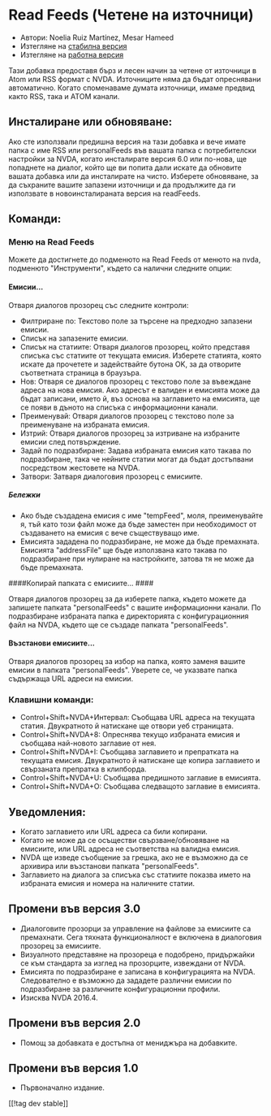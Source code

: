 # Read Feeds (Четене на източници) #

* Автори: Noelia Ruiz Martínez, Mesar Hameed
* Изтегляне на [стабилна версия][1]
* Изтегляне на [работна версия][2]

Тази добавка предоставя бърз и лесен начин за четене от източници в Atom или
RSS формат с NVDA.  Източниците няма да бъдат опреснявани автоматично.
Когато споменаваме думата източници, имаме предвид както RSS, така и ATOM
канали.

## Инсталиране или обновяване: ##

Ако сте използвали предишна версия на тази добавка и вече имате папка с име
RSS или personalFeeds във вашата папка с потребителски настройки за NVDA,
когато инсталирате версия 6.0 или по-нова, ще попаднете на диалог, който ще
ви попита дали искате да обновите вашата добавка или да инсталирате на
чисто.  Изберете обновяване, за да съхраните вашите запазени източници и да
продължите да ги използвате в новоинсталираната версия на readFeeds.

## Команди: ##

### Меню на Read Feeds ###

Можете да достигнете до подменюто на Read Feeds от менюто на nvda, подменюто
"Инструменти", където са налични следните опции:

#### Емисии... ####

Отваря диалогов прозорец със следните контроли:

* Филтриране по: Текстово поле за търсене на предходно запазени емисии.
* Списък на запазените емисии.
* Списък на статиите: Отваря диалогов прозорец, който представя списъка със
  статиите от текущата емисия. Изберете статията, която искате да прочетете
  и задействайте бутона OK, за да отворите съответната страница в браузъра.
* Нов: Отваря се диалогов прозорец с текстово поле за въвеждане адреса на
  нова емисия. Ако адресът е валиден и емисията може да бъдат записани,
  името й, въз основа на заглавието на емисията, ще се появи в дъното на
  списъка с информационни канали.
* Преименувай: Отваря диалогов прозорец с текстово поле за преименуване на
  избраната емисия.
* Изтрий: Отваря диалогов прозорец за изтриване на избраните емисии след
  потвърждение.
* Задай по подразбиране: Задава избраната емисия като такава по
  подразбиране, така че нейните статии могат да бъдат достъпвани посредством
  жестовете на NVDA.
* Затвори: Затваря диалоговия прозорец с емисиите.

##### Бележки #####

* Ако бъде създадена емисия с име "tempFeed", моля, преименувайте я, тъй
  като този файл може да бъде заместен при необходимост от създаването на
  емисия с вече съществуващо име.
* Емисията зададена по подразбиране, не може да бъде премахната. Емисията
  "addressFile" ще бъде използвана като такава по подразбиране при нулиране
  на настройките, затова тя не може да бъде премахната.

####Копирай папката с емисиите... ####

Отваря диалогов прозорец за да изберете папка, където можете да запишете
папката "personalFeeds" с вашите информационни канали. По подразбиране
избраната папка е директорията с конфигурационния файл на NVDA, където ще се
създаде папката "personalFeeds".

#### Възстанови емисиите... ####

Отваря диалогов прозорец за избор на папка, която заменя вашите емисии в
папката "personalFeeds". Уверете се, че указвате папка съдържаща URL адреси
на емисии.

### Клавишни команди: ###

* Control+Shift+NVDA+Интервал: Съобщава URL адреса на текущата
  статия. Двукратното й натискане ще отвори уеб страницата.
* Control+Shift+NVDA+8: Опреснява текущо избраната емисия и съобщава
  най-новото заглавие от нея.
* Control+Shift+NVDA+I: Съобщава заглавието и препратката на текущата
  емисия. Двукратното й натискане ще копира заглавието и свързаната
  препратка в клипборда.
* Control+Shift+NVDA+U: Съобщава предишното заглавие в емисията.
* Control+Shift+NVDA+O: Съобщава следващото заглавие в емисията.

## Уведомления: ##

* Когато заглавието или URL адреса са били копирани.
* Когато не може да се осъществи свързване/обновяване на емисиите, или URL
  адреса не съответства на валидна емисия.
* NVDA ще изведе съобщение за грешка, ако не е възможно да се архивира или
  възстанови папката "personalFeeds".
* Заглавието на диалога за списъка със статиите показва името на избраната
  емисия и номера на наличните статии.


## Промени във версия 3.0 ##

* Диалоговите прозорци за управление на файлове за емисиите са
  премахнати. Сега тяхната функционалност е включена в диалоговия прозорец
  за емисиите.
* Визуалното представяне на прозореца е подобрено, придържайки се към
  стандарта за изглед на прозорците, извеждани от NVDA.
* Емисията по подразбиране е записана в конфигурацията на NVDA. Следователно
  е възможно да зададете различни емисии по подразбиране за различните
  конфигурационни профили.
* Изисква NVDA 2016.4.


## Промени във версия 2.0 ##

* Помощ за добавката е достъпна от мениджъра на добавките.

## Промени във версия 1.0 ##

* Първоначално издание.

[[!tag dev stable]]

[1]: http://addons.nvda-project.org/files/get.php?file=rf

[2]: http://addons.nvda-project.org/files/get.php?file=rf-dev
